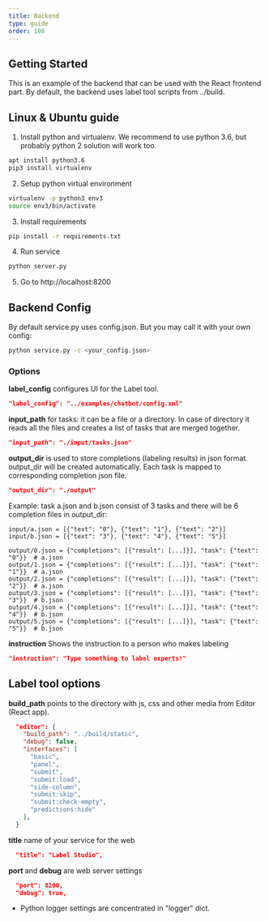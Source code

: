 ```yaml
---
title: Backend
type: guide
order: 106
---
```


## Getting Started

This is an example of the backend that can be used with the React frontend part. By default, the backend uses label tool scripts from ../build.

## Linux & Ubuntu guide

1. Install python and virtualenv. We recommend to use python 3.6, but probably python 2 solution will work too.  

```bash
apt install python3.6
pip3 install virtualenv
```

2. Setup python virtual environment 

```bash
virtualenv -p python3 env3
source env3/bin/activate
```

3. Install requirements 

```bash
pip install -r requirements.txt
```

4. Run service

```bash
python server.py
```

5. Go to http://localhost:8200


## Backend Config

By default service.py uses config.json. But you may call it with your own config: 

```bash
python service.py -c <your_config.json>
```

### Options

**label_config** configures UI for the Label tool.

```json
"label_config": "../examples/chatbot/config.xml"
```
 
**input_path** for tasks: it can be a file or a directory. In case of directory it reads all the files and creates a list of tasks that are merged together.

```json
"input_path": "./input/tasks.json"
```

**output_dir** is used to store completions (labeling results) in json format. output_dir will be created automatically. Each task is mapped to corresponding completion json file.

```json
"output_dir": "./output"
```

Example: task a.json and b.json consist of 3 tasks and there will be 6 completion files in output_dir: 

```text
input/a.json = [{"text": "0"}, {"text": "1"}, {"text": "2"}]
input/b.json = [{"text": "3"}, {"text": "4"}, {"text": "5"}]

output/0.json = {"completions": [{"result": [...]}], "task": {"text": "0"}}  # a.json
output/1.json = {"completions": [{"result": [...]}], "task": {"text": "1"}}  # a.json
output/2.json = {"completions": [{"result": [...]}], "task": {"text": "2"}}  # a.json
output/3.json = {"completions": [{"result": [...]}], "task": {"text": "3"}}  # b.json
output/4.json = {"completions": [{"result": [...]}], "task": {"text": "4"}}  # b.json
output/5.json = {"completions": [{"result": [...]}], "task": {"text": "5"}}  # b.json
```

**instruction** Shows the instruction to a person who makes labeling

```json
"instruction": "Type something to label experts!"
```

## Label tool options

**build_path** points to the directory with js, css and other media from Editor (React app).

```json
  "editor": {
    "build_path": "../build/static",
    "debug": false,
    "interfaces": [
      "basic",
      "panel",
      "submit",
      "submit:load",
      "side-column",
      "submit:skip",
      "submit:check-empty",
      "predictions:hide"
    ],
  }
```

**title** name of your service for the web

```json
  "title": "Label Studio",
```

**port** and **debug** are web server settings

```json
  "port": 8200,
  "debug": true,
```

* Python logger settings are concentrated in "logger" dict.
